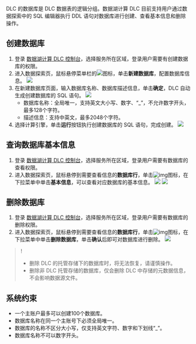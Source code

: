 DLC 的数据库是 DLC 数据表的逻辑分组。数据湖计算 DLC 目前支持用户通过数据探索中的 SQL 编辑器执行 DDL 语句对数据库进行创建、查看基本信息和删除操作。
## 创建数据库
1. 登录 [数据湖计算 DLC 控制台](https://console.cloud.tencent.com/dlc)，选择服务所在区域，登录用户需要有创建数据库的权限。
2. 进入数据探索页，鼠标悬停菜单栏的![](https://main.qcloudimg.com/raw/426bfc0a281aef830bd68a64f698f9a2.png)图标，单击**新建数据库**，配置数据库信息。
![](https://qcloudimg.tencent-cloud.cn/raw/238040a0a456b029cf52abe79ce2f52a.png)
3. 在新建数据库页面，输入数据库名称、数据库描述信息，单击**确定**，DLC 自动生成创建数据库的 SQL 语句。
![](https://qcloudimg.tencent-cloud.cn/raw/7a34de46779a9255b494d624385b032b.png)
	- 数据库名称：全局唯一，支持英文大小写、数字、“_”，不允许数字开头，最多128个字符。
	- 描述信息：支持中英文，最多2048个字符。
4. 选择计算引擎，单击**运行**按钮执行创建数据库的 SQL 语句，完成创建。
![](https://qcloudimg.tencent-cloud.cn/raw/1105f57c608e741c7d3d3810c9c0016a.png)

## 查询数据库基本信息
1. 登录 [数据湖计算 DLC 控制台](https://console.cloud.tencent.com/dlc)，选择服务所在区域，登录用户需要有数据库的查看权限。
2. 进入数据探索页，鼠标悬停到需要查看信息的**数据库行**，单击![img](https://main.qcloudimg.com/raw/b11192b7791016669333f5321cc6825e.png)图标，在下拉菜单中单击**基本信息**，可以查看对应数据库的基本信息。
![](https://qcloudimg.tencent-cloud.cn/raw/9ba9de02bfc1ca88d948526b9a738ea1.png)
![](https://qcloudimg.tencent-cloud.cn/raw/ecaca85f419e84babb2546b07f6437d9.png)

## 删除数据库
1. 登录 [数据湖计算 DLC 控制台](https://console.cloud.tencent.com/dlc)，选择服务所在区域，登录用户需要有数据库的删除权限。
2. 进入数据探索页，鼠标悬停到需要查看信息的**数据库行**，单击![img](https://main.qcloudimg.com/raw/b11192b7791016669333f5321cc6825e.png)图标，在下拉菜单中单击**删除数据库**，单击**确认**后即可对数据库进行删除。
![](https://qcloudimg.tencent-cloud.cn/raw/f8d239459b9c414b178f112dbbdc6231.png)

>!
>- 删除 DLC 的托管存储下的数据库时，将无法恢复，请谨慎操作。
>- 删除非 DLC 托管存储的数据库，仅会删除 DLC 中存储的元数据信息，不会影响数据源文件。

## 系统约束
- 一个主账户最多可以创建100个数据库。
- 数据库名称在同一个主账号下必须全局唯一。
- 数据库的名称不区分大小写，仅支持英文字符、数字和下划线“_”。
- 数据库名称不可以数字开头。
